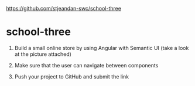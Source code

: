 
https://github.com/stjeandan-swc/school-three

# school-three

1. Build a small online store by using Angular with Semantic UI (take a look at the picture attached)

2. Make sure that the user can navigate between components

3. Push your project to GitHub and submit the link